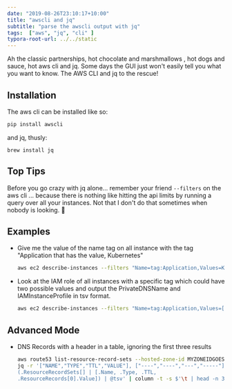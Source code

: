 ```yaml
---
date: "2019-08-26T23:10:17+10:00"
title: "awscli and jq"
subtitle: "parse the awscli output with jq"
tags:  ["aws", "jq", "cli" ]
typora-root-url: ../../static
---
```

Ah the classic partnerships, hot chocolate and marshmallows , hot dogs and sauce, hot aws cli and jq. Some days the GUI just won't easily tell you what you want to know.  The AWS CLI and jq to the rescue!
<!--more-->

## Installation

The aws cli can be installed like so:

```bash
pip install awscli
```

and jq, thusly:

```code
brew install jq
```



## Top Tips

Before you go crazy with jq alone... remember your friend `--filters` on the aws cli ... because there is nothing like hitting the api limits by running a query over all your instances.  Not that I don't do that sometimes  when nobody is looking. :eyes:



## Examples

* Give me the value of the name tag on all instance with the tag "Application that has the value, Kubernetes"

  ```bash
  aws ec2 describe-instances --filters "Name=tag:Application,Values=Kops" | jq -r '.Reservations[].Instances[] | (.Tags[]|select(.Key=="Name")|.Value)'
  ```

* Look at the IAM role of all instances with a specific tag which could have two possible values and output the PrivateDNSName and IAMInstanceProfile in tsv format.

  ```bash
  aws ec2 describe-instances --filters "Name=tag:Application,Values=[Kops,EKS]" | jq -r '.Reservations[].Instances[] | [.PrivateDnsName, .IamInstanceProfile.Arn] | @tsv'
  ```
  



## Advanced Mode

* DNS Records with a header in a table, ignoring the first three results

  ```bash
  aws route53 list-resource-record-sets --hosted-zone-id MYZONEIDGOESHERE |
  jq -r '["NAME","TYPE","TTL","VALUE"], ["----","----","---","-----"],
  (.ResourceRecordSets[] | [.Name, .Type, .TTL,
  .ResourceRecords[0].Value]) | @tsv' | column -t -s $'\t | head -n 3'
  ```
